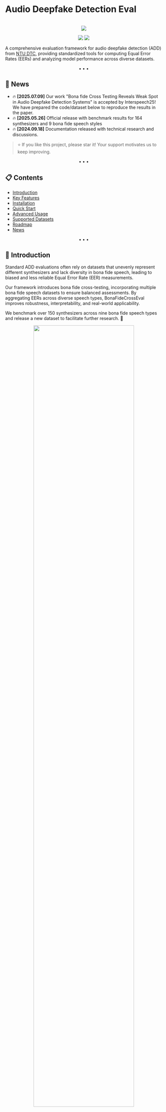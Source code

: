 # Audio Deepfake Detection Eval

<p align="center">
    <br>
    <img src="docs/en/_static/images/add_eval_logo.png"/>
    <br>
</p>

<p align="center">
<img src="https://img.shields.io/badge/python-%E2%89%A53.8-5be.svg">
<a href="https://github.com/ntu-dtc/audio_deepfake_eval/pulls"><img src="https://img.shields.io/badge/PR-welcome-55EB99.svg"></a>
</p>

A comprehensive evaluation framework for audio deepfake detection (ADD) from [NTU DTC](https://www.ntu.edu.sg/dtc), providing standardized tools for computing Equal Error Rates (EERs) and analyzing model performance across diverse datasets.

<p align="center">
  • • •
</p>

## 🎉 News

- 🔥 **[2025.07.09]** Our work "Bona fide Cross Testing Reveals Weak Spot in Audio Deepfake Detection Systems" is accepted by Interspeech25! We have prepared the code/dataset below to reproduce the results in the paper.
- 🔥 **[2025.05.26]** Official release with benchmark results for 164 synthesizers and 9 bona fide speech styles
- 🔥 **[2024.09.18]** Documentation released with technical research and discussions.

> ⭐ If you like this project, please star it! Your support motivates us to keep improving.

<p align="center">
  • • •
</p>

## 📋 Contents
- [Introduction](#-introduction)
- [Key Features](#-key-features)
- [Installation](#️-installation)
- [Quick Start](#-quick-start)
- [Advanced Usage](#-advanced-usage)
- [Supported Datasets](#-supported-datasets)
- [Roadmap](#-roadmap)
- [News](#-news)

<p align="center">
  • • •
</p>

## 📝 Introduction

Standard ADD evaluations often rely on datasets that unevenly represent different synthesizers and lack diversity in bona fide speech, leading to biased and less reliable Equal Error Rate (EER) measurements.

Our framework introduces bona fide cross-testing, incorporating multiple bona fide speech datasets to ensure balanced assessments. By aggregating EERs across diverse speech types, BonaFideCrossEval improves robustness, interpretability, and real-world applicability.

We benchmark over 150 synthesizers across nine bona fide speech types and release a new dataset to facilitate further research. 🚀

<p align="center">
  <img src="docs/en/_static/images/eval_framework.png" width="80%">
  <br>Audio Deepfake Detection Eval Framework
</p>

<p align="center">
  • • •
</p>

## ✨ Key Features

1. **Spoof Cross Testing**: Evaluate models by pairing a single bona fide speech type with multiple synthesizer datasets
2. **Bona Fide Cross Testing**: Test against diverse bona fide speech types for robust evaluation
3. **EER Aggregation**: Summarize results using maximum pooling to identify challenging synthesizers
4. **Comprehensive Visualization**: Generate detailed plots and statistics for analysis
5. **Flexible Dataset Support**: Evaluate on standard and custom datasets

<p align="center">
  • • •
</p>

## 🛠️ Installation

### Method 1: Using pip

1. Create and activate a virtual environment (recommended)
   ```bash
   # Create virtual environment
   python -m venv add_eval_env
   
   # Activate virtual environment
   # On Windows
   .\add_eval_env\Scripts\activate
   # On Unix or MacOS
   source add_eval_env/bin/activate
   ```

2. Install the package in development mode
   ```bash
   # Clone the repository
   git clone https://github.com/ntu-dtc/audio_deepfake_eval.git
   cd audio_deepfake_eval
   
   # Install in development mode
   pip install -e .
   ```

### Method 2: Manual Installation

```bash
git clone https://github.com/ntu-dtc/audio_deepfake_eval.git
cd audio_deepfake_eval
pip install -r requirements.txt
```

### Project Structure
```
audio_deepfake_eval/
├── audio_deepfake_eval/          # Main package directory
│   ├── __init__.py              # Package initialization
│   ├── add_detect_eval/         # Core evaluation modules
│   │   ├── compute_eers.py
│   │   └── compute_eers_cross_testing.py
│   └── utils/                   # Utility modules
│       ├── __init__.py
│       └── latex_table.py
├── configs/                     # Configuration files
├── docs/                        # Documentation
├── requirements.txt             # Dependencies
└── setup.py                     # Package setup
```

### Dependencies
- Python >= 3.8
- numpy
- scipy
- matplotlib
- pandas
- PyYAML
- scikit-learn

<p align="center">
  • • •
</p>

## 🚀 Quick Start

### 1. Run Evaluation

Compute Equal Error Rate (EER) for one of the dataset listed in the config:

```bash
python audio_deepfake_eval/compute_eers.py --config configs/config.yaml --dataset asvspoof2021_df
```

If you don't specify a dataset, the script will show available datasets:
```
ERROR: Please specify a dataset to evaluate using --dataset

Available datasets in config:
   asvspoof2021_df
   academicodec_hifi_16k_320d

Example usage:
   python audio_deepfake_eval/compute_eers.py --config configs/config.yaml --dataset <dataset_name>
```

Example output:
```
Processing dataset: [asvspoof2021_df]
   Including patterns: *.wav

Computing EER...
EER: 3.47%

Codec statistics:
   mp3: 500 files
   aac: 300 files
   opus: 200 files

Synthesizer statistics:
   fastspeech2: 400 files
   tacotron2: 300 files
   glow-tts: 300 files
```

### 2. Visualize Results

```bash
python audio_deepfake_eval/visualize_stats.py \
  --config configs/config.yaml \
  --dataset asvspoof2021_df \
  --output-dir ./visualizations
```

Example output:
```
Processing dataset: [asvspoof2021_df]
   Including patterns: *.wav

Visualization saved to ./visualizations/asvspoof2021_df_statistics.png
```

<p align="center">
  • • •
</p>

## 🔍 Advanced Usage

### Cross-Testing Evaluation

Evaluate models across different combinations of bonafide and spoof datasets:

```bash
python audio_deepfake_eval/compute_eers_cross_testing.py \
  --config configs/config.yaml \
  --output-dir ./output \
  --plot-dir ./visualizations
```

This script performs two main tasks:

#### 1. Cross-Testing Matrix

Generates a heatmap visualization showing EERs for each combination of bonafide and spoof datasets.

**Output Structure:**
```
output/
├── eer_matrix.csv         # Cross-testing EER results in CSV format
├── eer_details.json       # Detailed EER calculations and thresholds
└── results.json          # Summary statistics and metadata

visualizations/
├── merged_cross_testing_matrix.png  # Heatmap visualization of EER matrixes for all models tested so far
└── <model_dir>/                    # Directory for each model's visualizations
    └── cross_testing_matrix.png    # Individual model's cross-testing matrix
```

**Log Output:**
```
Processing dataset: [asvspoof2021_df]
   Including patterns: *.wav

Dataset Summary:
   Bonafide subsets: [librispeech_clean], [vctk]
   Spoof subsets: [asvspoof2021_df], [av_deepfake_1m]

Computing EER:
   Bonafide subset:  [vctk]
   Spoof subset:     [av_deepfake_1m]
   Using synthesizer: [vits_word]
Sample counts:
   Spoof samples:    180
   Bonafide samples: 755
EER: 3.47%

Results saved successfully:
   EER results and statistics: ./output
   Visualization plots: ./visualizations
```

#### 2. LaTeX Table Generation

Creates a comprehensive LaTeX table that includes:

| Feature | Description |
|---------|-------------|
| **Maximum EERs** | Highest EER across all synthesizer types for each model and bonafide subset |
| **Average EERs** | Mean EER across all synthesizer types for each model and bonafide subset |
| **Color Coding** | Blue gradient indicating EER values (darker = higher EER) |
| **Formatting** | Values formatted to 2 decimal places |
| **Structure** | Horizontal rule separating max and average sections |
| **Labels** | Model names and bonafide subset names truncated to 10 characters |

<p align="center">
  <img src="docs/en/_static/images/latex_table_example.png" width="80%">
  <br>
  <em>Example LaTeX Table Format</em>
</p>

The LaTeX table is automatically generated and printed to the console, ready to be copied into your LaTeX document. The table structure is optimized for readability and includes proper LaTeX formatting for color coding and alignment.

## 📊 Cross-Testing Matrix Visualizations

The framework generates two types of cross-testing matrix visualizations to help you analyze model performance:

<div align="center">
<table>
  <tr>
      <td align="center" width="50%">
        <b>🔍 Individual Model Matrix</b><br>
        <em>Performance analysis for a single model</em>
    </td>
      <td align="center" width="50%">
        <b>🔄 Merged Cross-Testing Matrix</b><br>
        <em>Comparative analysis across multiple models</em>
    </td>
  </tr>
</table>
</div>

### 1. Individual Model Matrix

<p align="center">
  <img src="docs/en/_static/images/cross_testing_matrix.png" width="30%">
  <br>
  <em>Cross-Testing EER Matrix Heatmap</em>
</p>

Each model's cross-testing matrix shows the Equal Error Rate (EER) for different combinations of bona fide and spoof datasets. The matrix is organized as follows:

| Element | Description |
|---------|-------------|
| **X-axis** | Bona fide datasets (source of genuine audio samples) |
| **Y-axis** | Synthesizer IDs (numbered 1 to N, where N is the number of spoof datasets) |
| **Color intensity** | EER value (darker blue indicates higher EER, meaning worse performance) |

This visualization helps you understand how well your model performs when tested on different combinations of genuine and synthetic audio.

### 2. Merged Cross-Testing Matrix

<p align="center">
  <img src="docs/en/_static/images/merged_cross_testing_matrix.png" width="80%">
  <br>
  <em>Merged Cross-Testing EER Matrix Heatmap</em>
</p>

The merged cross-testing matrix combines results from all models in a single visualization, allowing for direct comparison of performance across different models:

| Element | Description |
|---------|-------------|
| **Layout** | Grid of heatmaps, with one heatmap per model |
| **X-axis** | Bona fide datasets (consistent across all models) |
| **Y-axis** | Synthesizer IDs (numbered 1 to N) |
| **Color intensity** | EER value (darker blue indicates higher EER) |
| **Color range** | Fixed from 0% to 35% for all models |
| **Title** | Model name and mean EER percentage |

This merged visualization is automatically generated after running `compute_eers_cross_testing.py`. It provides a comprehensive view of how different models compare in terms of their ability to detect audio deepfakes across various dataset combinations.

The merged matrix is saved as `merged_cross_testing_matrix.png` in the visualizations directory and is updated each time you run the evaluation script.

<p align="center">
  • • •
</p>

## 📊 Supported Datasets

We have prepared the following datasets for you to reproduce our results in the benchmark paper.

### 🎵 Audio Codecs
✅ CodecFake  
✅ academicodec_hifi_16k_320d  
✅ audiodec_24k_320d  
✅ descript-audio-codec-16khz  
✅ encodec_24khz  
✅ funcodec-funcodec_en_libritts-16k-nq32ds320  

### 🗣️ Speech Datasets  
✅ librispeech_test_clean  
✅ librispeech_test_other  
✅ ami_ihm  
✅ ami_sdm  
✅ vctk  

### 🎭 Deepfake Detection Datasets
✅ asvspoof2021_df  
✅ asvspoof2019_la  
✅ av_deepfake_1m  
✅ emofake  
✅ fakeavceleb  
✅ llamapartialspoof_r01tts0a  
✅ llamapartialspoof_r01tts0b  
✅ mlaad  
✅ partialspoof  
✅ release_in_the_wild  
✅ scenefake  
✅ speech_tokenizer 

<p align="center">
  • • •
</p>

## 📥 Dataset Access

<div align="center">
  <table>
    <tr>
      <td align="center" width="50%">
        <b>🚀 Quick Download</b><br>
        <em>Pre-processed datasets in a single package</em>
      </td>
      <td align="center" width="50%">
        <b>🔍 Manual Download</b><br>
        <em>Individual dataset access with detailed instructions</em>
      </td>
    </tr>
  </table>
</div>

| Option | Description | Size | Link |
|--------|-------------|------|------|
| 📦 **All-in-One Package** | Pre-processed datasets with 600 samples per type | ~6GB | [Zenodo](https://zenodo.org/records/15514835) |
| 📚 **Detailed Guide** | Step-by-step instructions for each dataset | Varies | [Dataset Guide](datasets/README.md) |

> 💡 **Pro Tip:** The all-in-one package is recommended for quick evaluation. For full datasets or specific subsets, follow the manual download guide in [datasets/README.md](datasets/README.md).

<p align="center">
  • • •
</p>

## 🔧 Use your own model and dataset for evaluation

After you run your own model on custom datasets and obtain the classification scores, you can evaluate them by:
1. Preparing the score files following the structure in `eer_files/`
2. Preparing the configuration files

### 1. 📁 Prepare Score Files

The `eer_files/` directory contains the classification scores for each model. The structure is as follows:

```
eer_files/
├── model_name_1/
│   ├── scores/
│   │   ├── dataset1.txt
│   │   ├── dataset2.txt
│   │   └── ...
│   └── keys/
│       ├── dataset1.txt
│       ├── dataset2.txt
│       └── ...
├── model_name_2/
│   ├── scores/
│   │   └── ...
│   └── keys/
│       └── ...
└── ...
```

Each model directory contains:
- `scores/`: Contains text files with classification scores for each dataset
- `keys/`: Contains text files with ground truth labels for each dataset

#### 📝 The score file follows this format:
```
audio_id_1 score_value_1
audio_id_2 score_value_2
...
```

Where:
- `audio_id`: The identifier of the audio file (without extension)
- `score_value`: This is the classification score (higher values indicate higher confidence of being a spoof)

Example score file (`eer_files/model_name/scores/asvspoof2021_df.txt`):
```
ASV21_DF_T_0000001 0.123
ASV21_DF_T_0000002 0.456
ASV21_DF_T_0000003 0.789
...
```

#### 📝 The key file format is:
```
- <audio_id> <codec> - <synthesizer_type> <label> - eval - - - - -
```

Where:
- `audio_id`: The identifier of the audio file
- `codec`: The audio codec used (e.g., "mp3", "aac", "nocodec", or "-" if not applicable)
- `synthesizer_type`: The synthesizer used (e.g., "fastspeech2", or "-" if not applicable)
- `label`: The ground truth label ("bonafide" or "spoof")
- The remaining hyphens are dummy columns for compatibility

Example key file (`eer_files/model_name/keys/asvspoof2021_df.txt`):
```
LA_0039 LA_E_2834763 nocodec asvspoof A11 spoof notrim eval Unknown - - - -
LA_0040 LA_E_2834764 mp3 - A12 bonafide notrim eval Unknown - - - -
LA_0041 LA_E_2834765 - - A13 bonafide notrim eval Unknown - - - -
...
```

### 2. ⚙️ Prepare Configuration

Create `config.yaml` inside the folder `configs/`:
```yaml
model_name: "conformer-based-classifier-for-anti-spoofing"
eer_files_dir: "./eer_files"

datasets:
  - name: "asvspoof2021_df"
    include_patterns:
      - ".wav"
      - "p227"
      - "p228"
  - name: "academicodec_hifi_16k_320d"
    include_patterns:
```

The `include_patterns` field is optional for each dataset. When specified:
- Only audio samples whose IDs match any of the patterns will be included in the evaluation
- Patterns can be file extensions (e.g., ".wav"), speaker IDs (e.g., "p227"), or any other ID pattern
- If not specified, all samples in the dataset will be evaluated
- Multiple patterns can be specified to include different subsets of samples

For example, to evaluate only samples from speakers p227 and p228:
```yaml
datasets:
  - name: "vctk"
    include_patterns:
      - "p227"  # Include samples from speaker p227
      - "p228"  # Include samples from speaker p228
```

<p align="center">
  • • •
</p>

## 📈 Leaderboard

<p align="center">
  <img src="docs/en/_static/images/leaderboard.jpeg" width="80%">
  <br>
  <em>Model Performance Comparison on Different Datasets</em>
</p>

The leaderboard shows Equal Error Rate (EER) performance of different models across various datasets. Lower EER indicates better performance in distinguishing between genuine and spoofed audio.

<p align="center">
  • • •
</p>

## 🔜 Roadmap

### ✅ Completed
✅ Single dataset EER evaluation  
✅ Compute audio statistics for datasets  
✅ Audio statistics visualization  
✅ Cross testing EER evaluation  
✅ Cross testing EER visualization  

### 🚧 In Progress
⬜ Latex table results generation  
⬜ Support for new audio codecs  
⬜ Integration with more deepfake detection models  
⬜ Real-time evaluation pipeline  
